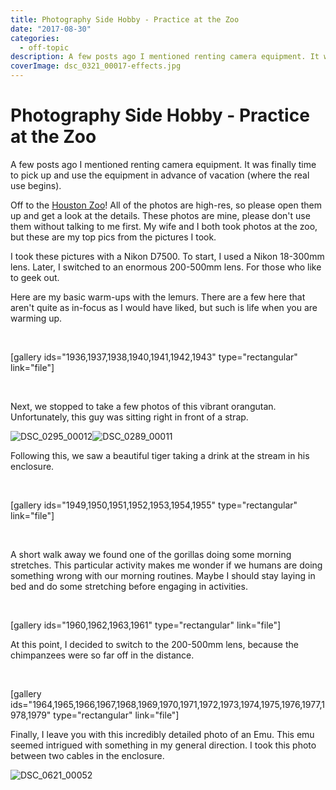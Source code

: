 ```yaml
---
title: Photography Side Hobby - Practice at the Zoo
date: "2017-08-30"
categories: 
  - off-topic
description: A few posts ago I mentioned renting camera equipment. It was finally time to pick up and use the equipment in advance of vacation (where the real use begins).
coverImage: dsc_0321_00017-effects.jpg
---
```


# Photography Side Hobby - Practice at the Zoo
A few posts ago I mentioned renting camera equipment. It was finally time to pick up and use the equipment in advance of vacation (where the real use begins).

Off to the [Houston Zoo](https://www.houstonzoo.org/)! All of the photos are high-res, so please open them up and get a look at the details. These photos are mine, please don't use them without talking to me first. My wife and I both took photos at the zoo, but these are my top pics from the pictures I took.

I took these pictures with a Nikon D7500. To start, I used a Nikon 18-300mm lens. Later, I switched to an enormous 200-500mm lens. For those who like to geek out.

Here are my basic warm-ups with the lemurs. There are a few here that aren't quite as in-focus as I would have liked, but such is life when you are warming up.

 

\[gallery ids="1936,1937,1938,1940,1941,1942,1943" type="rectangular" link="file"\]

 

Next, we stopped to take a few photos of this vibrant orangutan. Unfortunately, this guy was sitting right in front of a strap.

![DSC_0295_00012](./images/dsc_0295_00012.jpg)![DSC_0289_00011](./images/dsc_0289_00011.jpg)

Following this, we saw a beautiful tiger taking a drink at the stream in his enclosure.

 

\[gallery ids="1949,1950,1951,1952,1953,1954,1955" type="rectangular" link="file"\]

 

A short walk away we found one of the gorillas doing some morning stretches. This particular activity makes me wonder if we humans are doing something wrong with our morning routines. Maybe I should stay laying in bed and do some stretching before engaging in activities.

 

\[gallery ids="1960,1962,1963,1961" type="rectangular" link="file"\]

At this point, I decided to switch to the 200-500mm lens, because the chimpanzees were so far off in the distance.

 

\[gallery ids="1964,1965,1966,1967,1968,1969,1970,1971,1972,1973,1974,1975,1976,1977,1978,1979" type="rectangular" link="file"\]

Finally, I leave you with this incredibly detailed photo of an Emu. This emu seemed intrigued with something in my general direction. I took this photo between two cables in the enclosure.

![DSC_0621_00052](./images/dsc_0621_00052.jpg)
